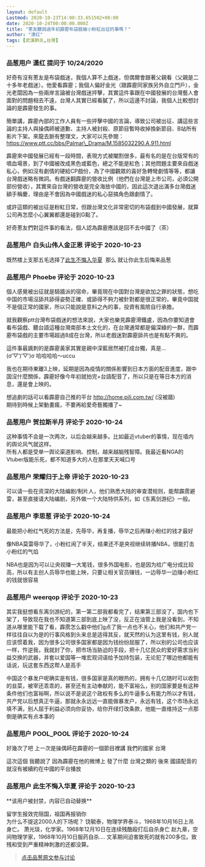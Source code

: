 ```yaml
---
layout: default
Lastmod: 2020-10-23T14:00:33.651502+00:00
date: 2020-10-24T00:00:00.000Z
title: "蔥友聽說過年初霹靂布袋戲被小粉紅出征的事嗎？"
author: "潇红"
tags: [武漢肺炎,台灣]
---
```



### 品葱用户 **潇红** 提问于 10/24/2020
    
好奇有沒有蔥友是布袋戲迷，我個人算不上戲迷，但偶爾會跟著父親看（父親是二十多年老戲迷）。他愛看霹靂；我個人偏好金光（跟霹靂同家族另外自立門戶），金光老闆因為一些兩岸言論被台灣戲迷抨擊，其實這件事跟在中國發展的台灣藝人會面對的問題相去不遠，台灣人其實已經看膩了，所以這邊不討論，我個人比較想討論的是霹靂發生的事。  
  
簡單講，霹靂內部的工作人員有一些抨擊中國的言論，導致公司被出征、講這些言論的主持人與操偶師被道歉、主持人被封殺、原節目暫時收掉換新節目、B站所有影片下架。來龍去脈有整理文，大家可以先參閱：  
https://www.ptt.cc/bbs/Palmar\_Drama/M.1585032290.A.911.html  
  
霹靂來中國發展已經有一段時間，表現方式被閹割很多，最有名的是在台版常有的噴血場景，到了中國被改成黑色或藍色，總之不能是紅色；其他問題主要來自戲迷私心，例如沒有劇情的硬給CP戲份，為了中國觀眾的喜好急轉彎劇情等等，都讓台灣戲迷略有微詞。有戲迷翻霹靂的營收比例（他們在台灣是上市公司，必須公開部份營收），其實來自台灣的營收是完全海放中國的，因此這次退出滿多台灣戲迷額手稱慶，理由是不會因為中國戲迷的私心惡搞角色跟劇情了。  
  
或許這類的被出征是粉紅日常，但跟台灣文化非常密切的布袋戲到中國發展，就算公司再怎麼小心翼翼都還是碰到G點了。  
  
好奇蔥友們對這件事的看法，個人認為霹靂應該是回不去中國了（茶）
    
                

### 品葱用户 **白头山伟人金正恩** 评论于 2020-10-23
        
既然楼上支那五毛选择了[此生不悔入华夏](https://pincong.rocks/people/%E6%AD%A4%E7%94%9F%E4%B8%8D%E6%82%94%E5%85%A5%E5%8D%8E%E5%A4%8F "https://pincong.rocks/people/%E6%AD%A4%E7%94%9F%E4%B8%8D%E6%82%94%E5%85%A5%E5%8D%8E%E5%A4%8F")   
那么  
就让你此生后悔来品葱
        
                

### 品葱用户 **Phoebe** 评论于 2020-10-23
        
個人感覺被出征就是騎牆派的宿命，畢竟現在中国對台灣是欲加之罪的狀態，想吃中国的市場沒舔共舔得姿勢正確、或舔得不夠力被針對都是很正常的，畢竟中国就不是個正常的國家，所以只能說是意料之內的事，投資有風險自行承擔。  
  
就我觀察ptt台灣布袋戲迷的想法來說，大家也樂見霹靂滑鐵盧，因為你要知道會看布袋戲、聽台語這種台灣南部本土文化的，在台灣通常都是偏深綠的一群，而霹靂布袋戲的主要市場超過8成在台灣，所以老戲迷對霹靂舔共也是有點不爽的。  
  
這件事最諷刺的是霹靂黃家其實是親中深藍居然被打成台獨，真是...  
(σ′▽‵)′▽‵)σ 哈哈哈哈～uccu  
  
我也在期待東離3上映，延期是因為疫情的關係影響到日本方面的配音進度，跟中国沒什麼關係，霹靂好像今年初就拍完+台語配音了，所以只是在等日本方的消息，還是會上映的。  
  
想追劇的話可以看霹靂自己推的平台 http://home.pili.com.tw/ (沒被牆)  
期待到時候上架動畫瘋，不要再給愛奇藝獨播了~
        
                

### 品葱用户 **贺拉斯半月** 评论于 2020-10-24
        
这种事情不会是一次两次，以后会越来越多。比如最近vtuber的事情，现在墙内的舆论风气就这样。  
所有人都是受单一舆论渠道影响、控制，越来越脑残智障。我最近看NGA的Vtuber版能乐死，都不知道多大的人在那里天天喊口号
        
                

### 品葱用户 **荣耀归于上帝** 评论于 2020-10-23
        
可以请一些在资深的大陆编剧/制片人，他们熟悉大陆的审查潜规则，能帮霹雳避雷，甚至直接请大陆编剧，另外做一个大陆特供系列，如《东离剑游纪》一般。
        
                

### 品葱用户 **李思葱** 评论于 2020-10-24
        
最能把小粉红气死的方法是，先辱华，再复播，辱华之后再赚小粉红的钱才最好  
  
像NBA莫雷辱华了，小粉红闹了半天，结果还不是央视继续转播NBA，很能打击小粉红的气焰  
  
NBA也是因为可以让央视赚一大笔钱，很多外国电影，也是因为给广电分成比较高，所以有主创人员辱华也能上映，只要让相关官员赚钱，一边辱华一边赚小粉红的钱就很容易
        
                

### 品葱用户 **weerqop** 评论于 2020-10-23
        
其实我挺想看东离剑游纪的，第一第二部我都看完了，结果第三部没了，国内也下架了，导致现在我也不知道第三部到底上映了没，反正在油管上我是没看到，不知道从哪里能下载了看，霹雳怎么戳中他们g点了我一点也不关心，他们和共产党一样往往自以为是的行事风格到头来总是适得其反，就天然的认为这里有钱，别人就应该惯着我，因为很多公司很多国家都是因为钱纷纷屈服了，所以别的公司也应该一样，忤逆我，我就封了你，把市场当胁迫的手段，把十几亿民众的爱好需求当利益交换的武器，并套以爱国等一堆宏观词语给予加持包装，无论犯了哪边他都能有话说，玩这套东西这帮人是高手  
  
中国这个暴发户呢确实是有钱，很多国家是真的眼热的，拥有十几亿随时可以收割的韭菜，被宰还乖乖的，甚至还有主动奉献的，能不富裕么，别的国家要是有这种条件他们也富裕啊，所以说不是说这个政权有多么的牛逼多么有能力所以才有钱，共产党以后想真正牛逼，那就永永远远一直能做暴发户，永远有钱，这个市场永远填不满，别人屈于利益必须向你妥协，给你开绿灯改条款，他能一直维持这一点那倒是确实有点本事的
        
                

### 品葱用户 **POOL_POOL** 评论于 2020-10-24
        
好幾次了吧 上一次是操偶師在霹靂的一個節目裡講 我們的國家 台灣  
  
這次這個 我聽說了 因為霹靂在他的微博上 發了什麼 台灣之類的 後來 國語配音的就沒有被續約在中國的平台播放
        
                

### 品葱用户 **此生不悔入华夏** 评论于 2020-10-23
        
\*\*该用户被封禁，内容已自动替换\*\*

留学生报效完阻国，祖国再报销你  
为什么不提这2000人的下场呢？ 饶毓泰，物理学界泰斗，1968年10月16日上吊身亡。 萧光琰，化学家。1968年12月10日在连续残酷殴打后自杀身亡 赵九章，空间物理学家，1968年10月10日服药自杀.... 文革期间迫害致死的就有200多位。致残和受到严重精神刺激的还都没算。
        
                





> [点击品葱原文参与讨论](https://pincong.rocks/question/32569)

